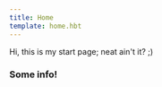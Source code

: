 ```yaml
---
title: Home
template: home.hbt
---
```


Hi, this is my start page; neat ain't it? ;)

### Some info!
